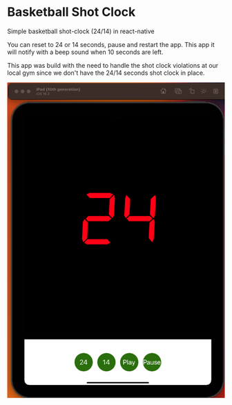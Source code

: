 # Basketball Shot Clock
Simple basketball shot-clock (24/14) in react-native

You can reset to 24 or 14 seconds, pause and restart the app. This app it will notify with a beep sound when 10 seconds are left.

This app was build with the need to handle the shot clock violations at our local gym since we don't have the 24/14 seconds shot clock in place.

![screenshot](https://github.com/alfadaemon/basketballShotClock/blob/master/screenshot.png?raw=true)
